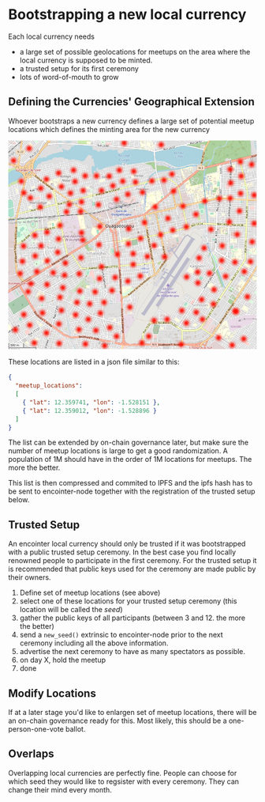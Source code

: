 # Bootstrapping a new local currency

Each local currency needs
* a large set of possible geolocations for meetups on the area where the local currency is supposed to be minted.
* a trusted setup for its first ceremony
* lots of word-of-mouth to grow

## Defining the Currencies' Geographical Extension

Whoever bootstraps a new currency defines a large set of potential meetup locations which defines the minting area for the new currency

![ouaga locations](./osm-ouaga-locations.png) 

These locations are listed in a json file similar to this:

```json
{
  "meetup_locations": 
  [
    { "lat": 12.359741, "lon": -1.528151 },
    { "lat": 12.359012, "lon": -1.528896 }
  ]
}
```

The list can be extended by on-chain governance later, but make sure the number of meetup locations is large to get a good randomization. A population of 1M should have in the order of 1M locations for meetups. The more the better.

This list is then compressed and commited to IPFS and the ipfs hash has to be sent to encointer-node together with the registration of the trusted setup below.

## Trusted Setup

An encointer local currency should only be trusted if it was bootstrapped with a public trusted setup ceremony. In the best case you find locally renowned people to participate in the first ceremony. For the trusted setup it is recommended that public keys used for the ceremony are made public by their owners.

1. Define set of meetup locations (see above)
2. select one of these locations for your trusted setup ceremony (this location will be called the *seed*)
3. gather the public keys of all participants (between 3 and 12. the more the better)
4. send a `new_seed()` extrinsic to encointer-node prior to the next ceremony including all the above information.
5. advertise the next ceremony to have as many spectators as possible.
6. on day X, hold the meetup
7. done

## Modify Locations

If at a later stage you'd like to enlargen set of meetup locations, there will be an on-chain governance ready for this. Most likely, this should be a one-person-one-vote ballot.

## Overlaps

Overlapping local currencies are perfectly fine. People can choose for which seed they would like to regsister with every ceremony. They can change their mind every month.


